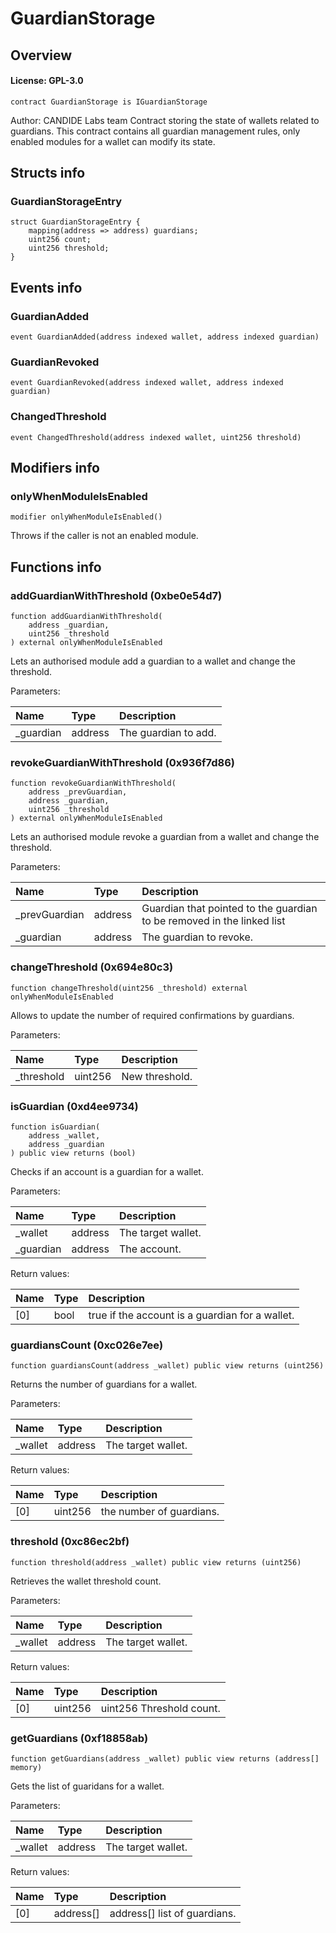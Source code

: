 # GuardianStorage

## Overview

#### License: GPL-3.0

```solidity
contract GuardianStorage is IGuardianStorage
```

Author: CANDIDE Labs team
Contract storing the state of wallets related to guardians.
This contract contains all guardian management rules, only enabled modules for a wallet can modify its state.

## Structs info

### GuardianStorageEntry

```solidity
struct GuardianStorageEntry {
	mapping(address => address) guardians;
	uint256 count;
	uint256 threshold;
}
```


## Events info

### GuardianAdded

```solidity
event GuardianAdded(address indexed wallet, address indexed guardian)
```


### GuardianRevoked

```solidity
event GuardianRevoked(address indexed wallet, address indexed guardian)
```


### ChangedThreshold

```solidity
event ChangedThreshold(address indexed wallet, uint256 threshold)
```


## Modifiers info

### onlyWhenModuleIsEnabled

```solidity
modifier onlyWhenModuleIsEnabled()
```

Throws if the caller is not an enabled module.
## Functions info

### addGuardianWithThreshold (0xbe0e54d7)

```solidity
function addGuardianWithThreshold(
    address _guardian,
    uint256 _threshold
) external onlyWhenModuleIsEnabled
```

Lets an authorised module add a guardian to a wallet and change the threshold.


Parameters:

| Name      | Type    | Description          |
| :-------- | :------ | :------------------- |
| _guardian | address | The guardian to add. |

### revokeGuardianWithThreshold (0x936f7d86)

```solidity
function revokeGuardianWithThreshold(
    address _prevGuardian,
    address _guardian,
    uint256 _threshold
) external onlyWhenModuleIsEnabled
```

Lets an authorised module revoke a guardian from a wallet and change the threshold.


Parameters:

| Name          | Type    | Description                                                             |
| :------------ | :------ | :---------------------------------------------------------------------- |
| _prevGuardian | address | Guardian that pointed to the guardian to be removed in the linked list  |
| _guardian     | address | The guardian to revoke.                                                 |

### changeThreshold (0x694e80c3)

```solidity
function changeThreshold(uint256 _threshold) external onlyWhenModuleIsEnabled
```

Allows to update the number of required confirmations by guardians.


Parameters:

| Name       | Type    | Description    |
| :--------- | :------ | :------------- |
| _threshold | uint256 | New threshold. |

### isGuardian (0xd4ee9734)

```solidity
function isGuardian(
    address _wallet,
    address _guardian
) public view returns (bool)
```

Checks if an account is a guardian for a wallet.


Parameters:

| Name      | Type    | Description         |
| :-------- | :------ | :------------------ |
| _wallet   | address | The target wallet.  |
| _guardian | address | The account.        |


Return values:

| Name | Type | Description                                     |
| :--- | :--- | :---------------------------------------------- |
| [0]  | bool | true if the account is a guardian for a wallet. |

### guardiansCount (0xc026e7ee)

```solidity
function guardiansCount(address _wallet) public view returns (uint256)
```

Returns the number of guardians for a wallet.


Parameters:

| Name    | Type    | Description         |
| :------ | :------ | :------------------ |
| _wallet | address | The target wallet.  |


Return values:

| Name | Type    | Description              |
| :--- | :------ | :----------------------- |
| [0]  | uint256 | the number of guardians. |

### threshold (0xc86ec2bf)

```solidity
function threshold(address _wallet) public view returns (uint256)
```

Retrieves the wallet threshold count.


Parameters:

| Name    | Type    | Description         |
| :------ | :------ | :------------------ |
| _wallet | address | The target wallet.  |


Return values:

| Name | Type    | Description              |
| :--- | :------ | :----------------------- |
| [0]  | uint256 | uint256 Threshold count. |

### getGuardians (0xf18858ab)

```solidity
function getGuardians(address _wallet) public view returns (address[] memory)
```

Gets the list of guaridans for a wallet.


Parameters:

| Name    | Type    | Description         |
| :------ | :------ | :------------------ |
| _wallet | address | The target wallet.  |


Return values:

| Name | Type      | Description                  |
| :--- | :-------- | :--------------------------- |
| [0]  | address[] | address[] list of guardians. |
